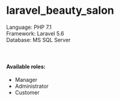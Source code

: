 # laravel_beauty_salon
Language: PHP 7.1<br>
Framework: Laravel 5.6<br>
Database: MS SQL Server<br>
<br><br>
<h4>Available roles:</h4>
<ul>
  <li>Manager</li>
  <li>Administrator</li>
  <li>Customer</li>
</ul>
